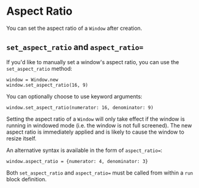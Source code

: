 # Aspect Ratio

You can set the aspect ratio of a `Window` after creation.

## `set_aspect_ratio` and `aspect_ratio=`

If you'd like to manually set a window's aspect ratio, you can use the `set_aspect_ratio` method:

```crystal
window = Window.new
window.set_aspect_ratio(16, 9)
```

You can optionally choose to use keyword arguments:

```crystal
window.set_aspect_ratio(numerator: 16, denominator: 9)
```

Setting the aspect ratio of a `Window` will only take effect if the window is running in windowed mode (i.e. the window is not full screened). The new aspect ratio is immediately applied and is likely to cause the window to resize itself.

An alternative syntax is available in the form of `aspect_ratio=`:

```crystal
window.aspect_ratio = {numerator: 4, denominator: 3}
```

Both `set_aspect_ratio` and `aspect_ratio=` must be called from within a `run` block definition.
